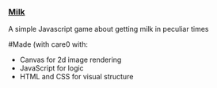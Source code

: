 ### [Milk](https://alandai.github.io/milk/)

A simple Javascript game about getting milk in peculiar times

#Made (with care0 with:
- Canvas for 2d image rendering
- JavaScript for logic
- HTML and CSS for visual structure


